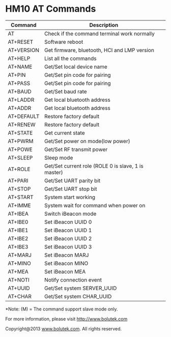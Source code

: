 # HM10 AT Commands

| Command    | Description                                         |
| ---------- | --------------------------------------------------- |
| AT         | Check if the command terminal work normally         |
| AT+RESET   | Software reboot                                     |
| AT+VERSION | Get firmware, bluetooth, HCI and LMP version        |
| AT+HELP    | List all the commands                               |
| AT+NAME    | Get/Set local device name                           |
| AT+PIN     | Get/Set pin code for pairing                        |
| AT+PASS    | Get/Set pin code for pairing                        |
| AT+BAUD    | Get/Set baud rate                                   |
| AT+LADDR   | Get local bluetooth address                         |
| AT+ADDR    | Get local bluetooth address                         |
| AT+DEFAULT | Restore factory default                             |
| AT+RENEW   | Restore factory default                             |
| AT+STATE   | Get current state                                   |
| AT+PWRM    | Get/Set power on mode(low power)                    |
| AT+POWE    | Get/Set RF transmit power                           |
| AT+SLEEP   | Sleep mode                                          |
| AT+ROLE    | Get/Set current role (ROLE 0 is slave, 1 is master) |
| AT+PARI    | Get/Set UART parity bit                             |
| AT+STOP    | Get/Set UART stop bit                               |
| AT+START   | System start working                                |
| AT+IMME    | System wait for command when power on               |
| AT+IBEA    | Switch iBeacon mode                                 |
| AT+IBE0    | Set iBeacon UUID 0                                  |
| AT+IBE1    | Set iBeacon UUID 1                                  |
| AT+IBE2    | Set iBeacon UUID 2                                  |
| AT+IBE3    | Set iBeacon UUID 3                                  |
| AT+MARJ    | Set iBeacon MARJ                                    |
| AT+MINO    | Set iBeacon MINO                                    |
| AT+MEA     | Set iBeacon MEA                                     |
| AT+NOTI    | Notify connection event                             |
| AT+UUID    | Get/Set system SERVER_UUID                          |
| AT+CHAR    | Get/Set system CHAR_UUID                            |

*Note: (M) = The command support slave mode only.

For more information, please visit http://www.bolutek.com

Copyright@2013 www.bolutek.com. All rights reserved.